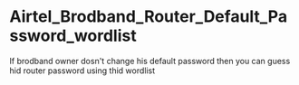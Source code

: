 # Airtel_Brodband_Router_Default_Password_wordlist
If brodband owner dosn't change his default password then you can guess hid router password using thid wordlist
